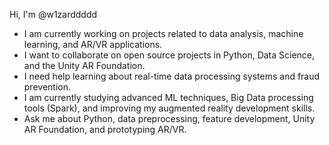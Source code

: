 Hi, I'm @w1zarddddd
- I am currently working on projects related to data analysis, machine learning, and AR/VR applications.
- I want to collaborate on open source projects in Python, Data Science, and the Unity AR Foundation.
- I need help learning about real-time data processing systems and fraud prevention.
- I am currently studying advanced ML techniques, Big Data processing tools (Spark), and improving my augmented reality development skills.
- Ask me about Python, data preprocessing, feature development, Unity AR Foundation, and prototyping AR/VR.
